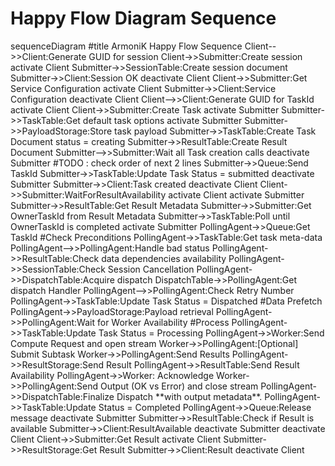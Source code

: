 # Happy Flow Diagram Sequence

<Mermaid>
sequenceDiagram
    #title ArmoniK Happy Flow Sequence
    Client-->>Client:Generate GUID for session
    Client->>Submitter:Create session
    activate Client
    Submitter->>SessionTable:Create session document
    Submitter->>Client:Session OK
    deactivate Client
    Client->>Submitter:Get Service Configuration
    activate Client
    Submitter->>Client:Service Configuration
    deactivate Client
    Client-->>Client:Generate GUID for TaskId
    activate Client
    Client->>Submitter:Create Task
    activate Submitter
    Submitter->>TaskTable:Get default task options
    activate Submitter
    Submitter->>PayloadStorage:Store task payload
    Submitter->>TaskTable:Create Task Document status = creating
    Submitter->>ResultTable:Create Result Document
    Submitter-->>Submitter:Wait all Task creation calls
    deactivate Submitter
    #TODO : check order of next 2 lines
    Submitter->>Queue:Send TaskId
    Submitter->>TaskTable:Update Task Status = submitted
    deactivate Submitter
    Submitter->>Client:Task created
    deactivate Client
    Client->>Submitter:WaitForResultAvailability
    activate Client
    activate Submitter
    Submitter->>ResultTable:Get Result Metadata
    Submitter->>Submitter:Get OwnerTaskId from Result Metadata
    Submitter->>TaskTable:Poll until OwnerTaskId is completed
    activate Submitter
    PollingAgent->>Queue:Get TaskId
    #Check Preconditions
    PollingAgent->>TaskTable:Get task meta-data
    PollingAgent-->>PollingAgent:Handle bad status
    PollingAgent->>ResultTable:Check data dependencies availability
    PollingAgent->>SessionTable:Check Session Cancellation
    PollingAgent->>DispatchTable:Acquire dispatch
    DispatchTable->>PollingAgent:Get dispatch Handler
    PollingAgent-->>PollingAgent:Check Retry Number
    PollingAgent->>TaskTable:Update Task Status = Dispatched
    #Data Prefetch
    PollingAgent->>PayloadStorage:Payload retrieval
    PollingAgent->>PollingAgent:Wait for Worker Availability
    #Process
    PollingAgent->>TaskTable:Update Task Status = Processing
    PollingAgent->>Worker:Send Compute Request and open stream
    Worker->>PollingAgent:[Optional] Submit Subtask
    Worker->>PollingAgent:Send Results
    PollingAgent->>ResultStorage:Send Result
    PollingAgent->>ResultTable:Send Result Availability
    PollingAgent->>Worker: Acknowledge
    Worker->>PollingAgent:Send Output (OK vs Error) and close stream
    PollingAgent->>DispatchTable:Finalize Dispatch **with output metadata**.
    PollingAgent->>TaskTable:Update Status = Completed
    PollingAgent->>Queue:Release message
    deactivate Submitter
    Submitter->>ResultTable:Check if Result is available
    Submitter->>Client:ResultAvailable
    deactivate Submitter
    deactivate Client
    Client->>Submitter:Get Result
    activate Client
    Submitter->>ResultStorage:Get Result
    Submitter->>Client:Result
    deactivate Client
</Mermaid>
